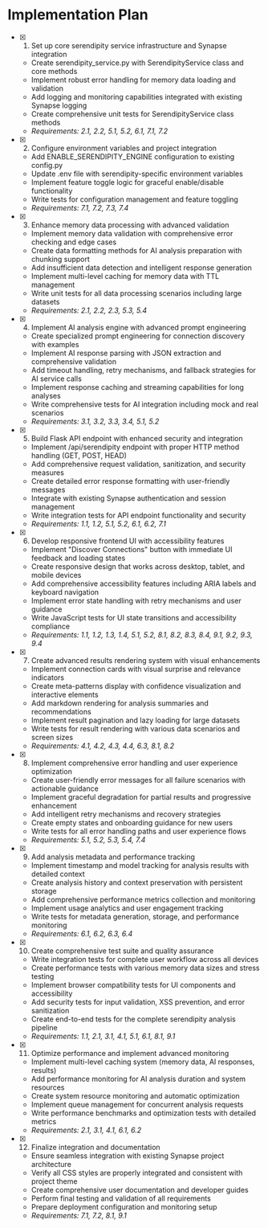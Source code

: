 # Implementation Plan

- [x] 1. Set up core serendipity service infrastructure and Synapse integration

  - Create serendipity_service.py with SerendipityService class and core methods
  - Implement robust error handling for memory data loading and validation
  - Add logging and monitoring capabilities integrated with existing Synapse logging
  - Create comprehensive unit tests for SerendipityService class methods
  - _Requirements: 2.1, 2.2, 5.1, 5.2, 6.1, 7.1, 7.2_

- [x] 2. Configure environment variables and project integration

  - Add ENABLE_SERENDIPITY_ENGINE configuration to existing config.py
  - Update .env file with serendipity-specific environment variables
  - Implement feature toggle logic for graceful enable/disable functionality
  - Write tests for configuration management and feature toggling
  - _Requirements: 7.1, 7.2, 7.3, 7.4_

- [x] 3. Enhance memory data processing with advanced validation

  - Implement memory data validation with comprehensive error checking and edge cases
  - Create data formatting methods for AI analysis preparation with chunking support
  - Add insufficient data detection and intelligent response generation
  - Implement multi-level caching for memory data with TTL management
  - Write unit tests for all data processing scenarios including large datasets
  - _Requirements: 2.1, 2.2, 2.3, 5.3, 5.4_

- [x] 4. Implement AI analysis engine with advanced prompt engineering

  - Create specialized prompt engineering for connection discovery with examples
  - Implement AI response parsing with JSON extraction and comprehensive validation
  - Add timeout handling, retry mechanisms, and fallback strategies for AI service calls
  - Implement response caching and streaming capabilities for long analyses
  - Write comprehensive tests for AI integration including mock and real scenarios
  - _Requirements: 3.1, 3.2, 3.3, 3.4, 5.1, 5.2_

- [x] 5. Build Flask API endpoint with enhanced security and integration

  - Implement /api/serendipity endpoint with proper HTTP method handling (GET, POST, HEAD)
  - Add comprehensive request validation, sanitization, and security measures
  - Create detailed error response formatting with user-friendly messages
  - Integrate with existing Synapse authentication and session management
  - Write integration tests for API endpoint functionality and security
  - _Requirements: 1.1, 1.2, 5.1, 5.2, 6.1, 6.2, 7.1_

- [x] 6. Develop responsive frontend UI with accessibility features

  - Implement "Discover Connections" button with immediate UI feedback and loading states
  - Create responsive design that works across desktop, tablet, and mobile devices
  - Add comprehensive accessibility features including ARIA labels and keyboard navigation
  - Implement error state handling with retry mechanisms and user guidance
  - Write JavaScript tests for UI state transitions and accessibility compliance
  - _Requirements: 1.1, 1.2, 1.3, 1.4, 5.1, 5.2, 8.1, 8.2, 8.3, 8.4, 9.1, 9.2, 9.3, 9.4_

- [x] 7. Create advanced results rendering system with visual enhancements

  - Implement connection cards with visual surprise and relevance indicators
  - Create meta-patterns display with confidence visualization and interactive elements
  - Add markdown rendering for analysis summaries and recommendations
  - Implement result pagination and lazy loading for large datasets
  - Write tests for result rendering with various data scenarios and screen sizes
  - _Requirements: 4.1, 4.2, 4.3, 4.4, 6.3, 8.1, 8.2_

- [x] 8. Implement comprehensive error handling and user experience optimization

  - Create user-friendly error messages for all failure scenarios with actionable guidance
  - Implement graceful degradation for partial results and progressive enhancement
  - Add intelligent retry mechanisms and recovery strategies
  - Create empty states and onboarding guidance for new users
  - Write tests for all error handling paths and user experience flows
  - _Requirements: 5.1, 5.2, 5.3, 5.4, 7.4_

- [x] 9. Add analysis metadata and performance tracking

  - Implement timestamp and model tracking for analysis results with detailed context
  - Create analysis history and context preservation with persistent storage
  - Add comprehensive performance metrics collection and monitoring
  - Implement usage analytics and user engagement tracking
  - Write tests for metadata generation, storage, and performance monitoring
  - _Requirements: 6.1, 6.2, 6.3, 6.4_

- [x] 10. Create comprehensive test suite and quality assurance

  - Write integration tests for complete user workflow across all devices
  - Create performance tests with various memory data sizes and stress testing
  - Implement browser compatibility tests for UI components and accessibility
  - Add security tests for input validation, XSS prevention, and error sanitization
  - Create end-to-end tests for the complete serendipity analysis pipeline
  - _Requirements: 1.1, 2.1, 3.1, 4.1, 5.1, 6.1, 8.1, 9.1_

- [x] 11. Optimize performance and implement advanced monitoring

  - Implement multi-level caching system (memory data, AI responses, results)
  - Add performance monitoring for AI analysis duration and system resources
  - Create system resource monitoring and automatic optimization
  - Implement queue management for concurrent analysis requests
  - Write performance benchmarks and optimization tests with detailed metrics
  - _Requirements: 2.1, 3.1, 4.1, 6.1, 6.2_

- [x] 12. Finalize integration and documentation
  - Ensure seamless integration with existing Synapse project architecture
  - Verify all CSS styles are properly integrated and consistent with project theme
  - Create comprehensive user documentation and developer guides
  - Perform final testing and validation of all requirements
  - Prepare deployment configuration and monitoring setup
  - _Requirements: 7.1, 7.2, 8.1, 9.1_
